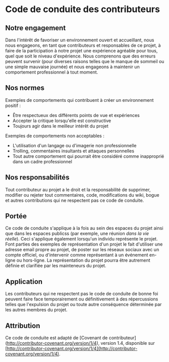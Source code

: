 # Code de conduite des contributeurs

## Notre engagement

Dans l'intérêt de favoriser un environnement ouvert et accueillant, nous nous engageons, en tant que contributeurs 
et responsables de ce projet, à faire de la participation à notre projet une expérience agréable pour tous, quel 
que soit le niveau d'expérience. Nous comprenons que des erreurs peuvent survenir (pour diverses raisons telles que
le manque de sommeil ou une simple mauvaise journée) et nous engageons à maintenir un comportement professionnel 
à tout moment.

## Nos normes

Exemples de comportements qui contribuent à créer un environnement positif :

* Être respectueux des différents points de vue et expériences
* Accepter la critique lorsqu'elle est constructive
* Toujours agir dans le meilleur intérêt du projet

Exemples de comportements non acceptables :

* L'utilisation d'un langage ou d'imagerie non professionnelle
* Trolling, commentaires insultants et attaques personnelles
* Tout autre comportement qui pourrait être considéré comme inapproprié dans un cadre professionnel

## Nos responsabilités

Tout contributeur au projet a le droit et la responsabilité de supprimer, modifier ou rejeter
tout commentaires, code, modifications du wiki, bogue et autres contributions qui ne respectent pas ce code de 
conduite.

## Portée

Ce code de conduite s'applique à la fois au sein des espaces du projet ainsi que dans les espaces publicss 
(par exemple, une réunion *dans la vie réelle*). Ceci s'applique également lorsqu'un individu représente le projet. 
Font parties des exemples de représentation d'un projet le fait d'utiliser une adresse email propre au projet, de
poster sur les réseaux sociaux avec un compte officiel, ou d'intervenir comme représentant à un événement en-ligne 
ou hors-ligne. La représentation du projet pourra être autrement définie et clarifiée par les mainteneurs du
projet.

## Application

Les contributeurs qui ne respectent pas le code de conduite de bonne foi peuvent faire face temporairement ou définitivement
à des répercussions telles que l'expulsion du projet ou toute autre conséquence déterminée par les autres membres du projet.

## Attribution

Ce code de conduite est adapté de [Covenant de contributeur] (http://contributor-covenant.org/version/1/4),
version 1.4, disponible sur [http://contributor-covenant.org/version/1/4](http://contributor-covenant.org/version/1/4).